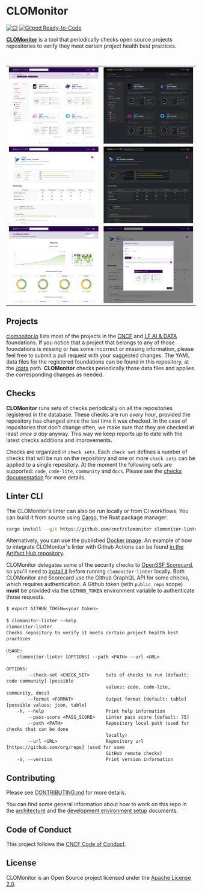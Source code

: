 # CLOMonitor

[![CI](https://github.com/cncf/clomonitor/workflows/CI/badge.svg)](https://github.com/cncf/clomonitor/actions?query=workflow%3ACI)
[![Gitpod Ready-to-Code](https://img.shields.io/badge/Gitpod-ready--to--code-blue?logo=gitpod)](https://gitpod.io/#https://github.com/cncf/clomonitor)

[**CLOMonitor**](https://clomonitor.io) is a tool that periodically checks open source projects repositories to verify they meet certain project health best practices.

<br/>
<table>
    <tr>
        <td width="50%"><img src="docs/screenshots/search-light.png?raw=true"></td>
        <td width="50%"><img src="docs/screenshots/search-dark.png?raw=true"></td>
    </tr>
    <tr>
        <td width="50%"><img src="docs/screenshots/project-light.png?raw=true"></td>
        <td width="50%"><img src="docs/screenshots/project-dark.png?raw=true"></td>
    </tr>
    <tr>
        <td width="50%"><img src="docs/screenshots/stats-light.png?raw=true"></td>
        <td width="50%"><img src="docs/screenshots/embed-report-light.png?raw=true"></td>
    </tr>
</table>

## Projects

[clomonitor.io](https://clomonitor.io) lists most of the projects in the [CNCF](https://www.cncf.io/projects/) and [LF AI & DATA](https://lfaidata.foundation/projects/) foundations. If you notice that a project that belongs to any of those foundations is missing or has some incorrect or missing information, please feel free to submit a pull request with your suggested changes. The YAML data files for the registered foundations can be found in this repository, at the [/data](https://github.com/cncf/clomonitor/tree/main/data) path. **CLOMonitor** checks periodically those data files and applies the corresponding changes as needed.

## Checks

**CLOMonitor** runs sets of checks periodically on all the repositories registered in the database. These checks are run *every hour*, provided the repository has changed since the last time it was checked. In the case of repositories that don't change often, we make sure that they are checked at least *once a day* anyway. This way we keep reports up to date with the latest checks additions and improvements.

Checks are organized in `check sets`. Each `check set` defines a number of checks that will be run on the repository and one or more `check sets` can be applied to a single repository. At the moment the following sets are supported: `code`, `code-lite`, `community` and `docs`. Please see the [checks documentation](./docs/checks.md) for more details.

## Linter CLI

The CLOMonitor's linter can also be run locally or from CI workflows. You can build it from source using [Cargo](https://rustup.rs), the Rust package manager:

```sh
cargo install --git https://github.com/cncf/clomonitor clomonitor-linter
```

Alternatively, you can use the published [Docker image](https://gallery.ecr.aws/clomonitor/linter). An example of how to integrate CLOMonitor's linter with Github Actions can be found [in the Artifact Hub repository](https://github.com/artifacthub/hub/blob/c73dafa519020415927665e14fb6eac1066120eb/.github/workflows/ci.yml#L46-L57).

CLOMonitor delegates some of the security checks to [OpenSSF Scorecard](https://github.com/ossf/scorecard), so you'll need to [install it](https://github.com/ossf/scorecard#installation) before running `clomonitor-linter` locally. Both CLOMonitor and Scorecard use the Github GraphQL API for some checks, which requires authentication. A Github token (with `public_repo` scope) **must** be provided via the `GITHUB_TOKEN` environment variable to authenticate those requests.

```text
$ export GITHUB_TOKEN=<your token>

$ clomonitor-linter --help
clomonitor-linter
Checks repository to verify it meets certain project health best practices

USAGE:
    clomonitor-linter [OPTIONS] --path <PATH> --url <URL>

OPTIONS:
        --check-set <CHECK_SET>      Sets of checks to run [default: code community] [possible
                                     values: code, code-lite, community, docs]
        --format <FORMAT>            Output format [default: table] [possible values: json, table]
    -h, --help                       Print help information
        --pass-score <PASS_SCORE>    Linter pass score [default: 75]
        --path <PATH>                Repository local path (used for checks that can be done
                                     locally)
        --url <URL>                  Repository url [https://github.com/org/repo] (used for some
                                     GitHub remote checks)
    -V, --version                    Print version information
```

## Contributing

Please see [CONTRIBUTING.md](./CONTRIBUTING.md) for more details.

You can find some general information about how to work on this repo in the [architecture](./docs/architecture.md) and the [development environment setup](./docs/dev.md) documents.

## Code of Conduct

This project follows the [CNCF Code of Conduct](https://github.com/cncf/foundation/blob/master/code-of-conduct.md).

## License

CLOMonitor is an Open Source project licensed under the [Apache License 2.0](https://www.apache.org/licenses/LICENSE-2.0).

